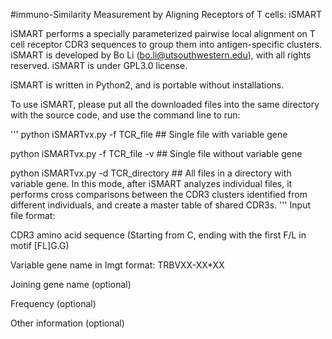 #immuno-Similarity Measurement by Aligning Receptors of T cells: iSMART

iSMART performs a specially parameterized pairwise local alignment on T cell receptor CDR3 sequences to group them into antigen-specific clusters. iSMART is developed by Bo Li (bo.li@utsouthwestern.edu), with all rights reserved. iSMART is under GPL3.0 license.

iSMART is written in Python2, and is portable without installations.

To use iSMART, please put all the downloaded files into the same directory with the source code, and use the command line to run:

'''
python iSMARTvx.py -f TCR_file ## Single file with variable gene

python iSMARTvx.py -f TCR_file -v ## Single file without variable gene

python iSMARTvx.py -d TCR_directory ## All files in a directory with variable gene. In this mode, after iSMART analyzes individual files, it performs cross comparisons between the CDR3 clusters identified from different individuals, and create a master table of shared CDR3s.
'''
Input file format:

CDR3 amino acid sequence (Starting from C, ending with the first F/L in motif [FL]G.G)

Variable gene name in Imgt format: TRBVXX-XX*XX

Joining gene name (optional)

Frequency (optional)

Other information (optional)

